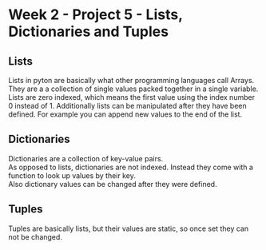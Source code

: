 # Week 2 - Project 5 - Lists, Dictionaries and Tuples

## Lists

Lists in pyton are basically what other programming languages call Arrays.  
They are a a collection of single values packed together in a single variable.  
Lists are zero indexed, which means the first value using the index number 0 instead of 1.
Additionally lists can be manipulated after they have been defined. For example you can append new values to the end of the list.

## Dictionaries

Dictionaries are a collection of key-value pairs.  
As opposed to lists, dictionaries are not indexed. Instead they come with a function to look up values by their key.  
Also dictionary values can be changed after they were defined.

## Tuples

Tuples are basically lists, but their values are static, so once set they can not be changed.
